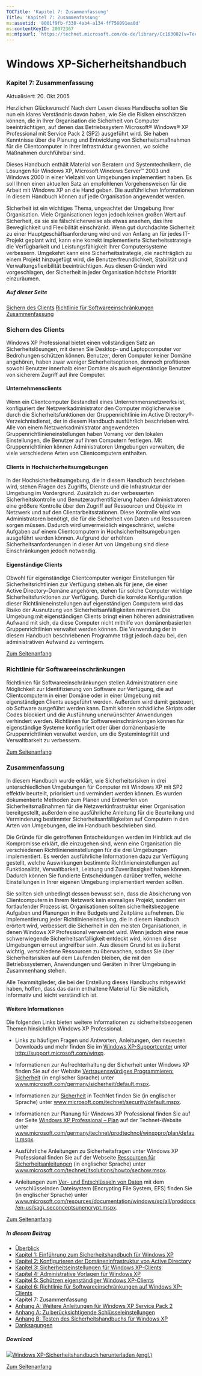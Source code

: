 ```yaml
---
TOCTitle: 'Kapitel 7: Zusammenfassung'
Title: 'Kapitel 7: Zusammenfassung'
ms:assetid: '8001f9fb-f330-4ab4-a134-ff756091ea0d'
ms:contentKeyID: 20072367
ms:mtpsurl: 'https://technet.microsoft.com/de-de/library/Cc163082(v=TechNet.10)'
---
```


Windows XP-Sicherheitshandbuch
==============================

### Kapitel 7: Zusammenfassung

Aktualisiert: 20. Okt 2005

Herzlichen Glückwunsch! Nach dem Lesen dieses Handbuchs sollten Sie nun ein klares Verständnis davon haben, wie Sie die Risiken einschätzen können, die in Ihrer Organisation die Sicherheit von Computer beeinträchtigen, auf denen das Betriebssystem Microsoft® Windows® XP Professional mit Service Pack 2 (SP2) ausgeführt wird. Sie haben Kenntnisse über die Planung und Entwicklung von Sicherheitsmaßnahmen für die Clientcomputer in Ihrer Infrastruktur gewonnen, wo solche Maßnahmen durchführbar sind.

Dieses Handbuch enthält Material von Beratern und Systemtechnikern, die Lösungen für Windows XP, Microsoft Windows Server™ 2003 und Windows 2000 in einer Vielzahl von Umgebungen implementiert haben. Es soll Ihnen einen aktuellen Satz an empfohlenen Vorgehensweisen für die Arbeit mit Windows XP an die Hand geben. Die ausführlichen Informationen in diesem Handbuch können auf jede Organisation angewendet werden.

Sicherheit ist ein wichtiges Thema, ungeachtet der Umgebung Ihrer Organisation. Viele Organisationen legen jedoch keinen großen Wert auf Sicherheit, da sie sie fälschlicherweise als etwas ansehen, das ihre Beweglichkeit und Flexibilität einschränkt. Wenn gut durchdachte Sicherheit zu einer Hauptgeschäftsanforderung wird und von Anfang an für jedes IT-Projekt geplant wird, kann eine korrekt implementierte Sicherheitsstrategie die Verfügbarkeit und Leistungsfähigkeit Ihrer Computersysteme verbessern. Umgekehrt kann eine Sicherheitsstrategie, die nachträglich zu einem Projekt hinzugefügt wird, die Benutzerfreundlichkeit, Stabilität und Verwaltungsflexibilität beeinträchtigen. Aus diesen Gründen wird vorgeschlagen, der Sicherheit in jeder Organisation höchste Priorität einzuräumen.

##### Auf dieser Seite

[](#ecaa)[Sichern des Clients](#ecaa)
[](#ebaa)[Richtlinie für Softwareeinschränkungen](#ebaa)
[](#eaaa)[Zusammenfassung](#eaaa)

### Sichern des Clients

Windows XP Professional bietet einen vollständigen Satz an Sicherheitslösungen, mit denen Sie Desktop- und Laptopcomputer vor Bedrohungen schützen können. Benutzer, deren Computer keiner Domäne angehören, haben zwar weniger Sicherheitsoptionen, dennoch profitieren sowohl Benutzer innerhalb einer Domäne als auch eigenständige Benutzer von sicherem Zugriff auf ihre Computer.

#### Unternehmensclients

Wenn ein Clientcomputer Bestandteil eines Unternehmensnetzwerks ist, konfiguriert der Netzwerkadministrator den Computer möglicherweise durch die Sicherheitsfunktionen der Gruppenrichtlinie im Active Directory®-Verzeichnisdienst, der in diesem Handbuch ausführlich beschrieben wird. Alle von einem Netzwerkadministrator angewendeten Gruppenrichtlinieneinstellungen haben Vorrang vor den lokalen Einstellungen, die Benutzer auf ihren Computern festlegen. Mit Gruppenrichtlinien können Administratoren Umgebungen verwalten, die viele verschiedene Arten von Clientcomputern enthalten.

#### Clients in Hochsicherheitsumgebungen

In der Hochsicherheitsumgebung, die in diesem Handbuch beschrieben wird, stehen Fragen des Zugriffs, Dienste und die Infrastruktur der Umgebung im Vordergrund. Zusätzlich zu der verbesserten Sicherheitskontrolle und Benutzerauthentifizierung haben Administratoren eine größere Kontrolle über den Zugriff auf Ressourcen und Objekte im Netzwerk und auf den Clientarbeitsstationen. Diese Kontrolle wird von Administratoren benötigt, die für die Sicherheit von Daten und Ressourcen sorgen müssen. Dadurch wird unvermeidlich eingeschränkt, welche Aufgaben auf einem Clientcomputern in Hochsicherheitsumgebungen ausgeführt werden können. Aufgrund der erhöhten Sicherheitsanforderungen in dieser Art von Umgebung sind diese Einschränkungen jedoch notwendig.

#### Eigenständige Clients

Obwohl für eigenständige Clientcomputer weniger Einstellungen für Sicherheitsrichtlinien zur Verfügung stehen als für jene, die einer Active Directory-Domäne angehören, stehen für solche Computer wichtige Sicherheitsfunktionen zur Verfügung. Durch die korrekte Konfiguration dieser Richtlinieneinstellungen auf eigenständigen Computern wird das Risiko der Ausnutzung von Sicherheitsanfälligkeiten minimiert. Die Umgebung mit eigenständigen Clients bringt einen höheren administrativen Aufwand mit sich, da diese Computer nicht mithilfe von domänenbasierten Gruppenrichtlinien verwaltet werden können. Die Verwendung der in diesem Handbuch beschriebenen Programme trägt jedoch dazu bei, den administrativen Aufwand zu verringern.

[](#mainsection)[Zum Seitenanfang](#mainsection)

### Richtlinie für Softwareeinschränkungen

Richtlinien für Softwareeinschränkungen stellen Administratoren eine Möglichkeit zur Identifizierung von Software zur Verfügung, die auf Clientcomputern in einer Domäne oder in einer Umgebung mit eigenständigen Clients ausgeführt werden. Außerdem wird damit gesteuert, ob Software ausgeführt werden kann. Damit können schädliche Skripts oder Codes blockiert und die Ausführung unerwünschter Anwendungen verhindert werden. Richtlinien für Softwareeinschränkungen können für eigenständige Systeme konfiguriert oder über domänenbasierte Gruppenrichtlinien verwaltet werden, um die Systemintegrität und Verwaltbarkeit zu verbessern.

[](#mainsection)[Zum Seitenanfang](#mainsection)

### Zusammenfassung

In diesem Handbuch wurde erklärt, wie Sicherheitsrisiken in drei unterschiedlichen Umgebungen für Computer mit Windows XP mit SP2 effektiv beurteilt, priorisiert und vermindert werden können. Es wurden dokumentierte Methoden zum Planen und Entwerfen von Sicherheitsmaßnahmen für die Netzwerkinfrastruktur einer Organisation bereitgestellt, außerdem eine ausführliche Anleitung für die Beurteilung und Verminderung bestimmter Sicherheitsanfälligkeiten auf Computern in den Arten von Umgebungen, die im Handbuch beschrieben sind.

Die Gründe für die getroffenen Entscheidungen werden im Hinblick auf die Kompromisse erklärt, die einzugehen sind, wenn eine Organisation die verschiedenen Richtlinieneinstellungen für die drei Umgebungen implementiert. Es werden ausführliche Informationen dazu zur Verfügung gestellt, welche Auswirkungen bestimmte Richtlinieneinstellungen auf Funktionalität, Verwaltbarkeit, Leistung und Zuverlässigkeit haben können. Dadurch können Sie fundierte Entscheidungen darüber treffen, welche Einstellungen in Ihrer eigenen Umgebung implementiert werden sollten.

Sie sollten sich unbedingt dessen bewusst sein, dass die Absicherung von Clientcomputern in Ihrem Netzwerk kein einmaliges Projekt, sondern ein fortlaufender Prozess ist. Organisationen sollten sicherheitsbezogene Aufgaben und Planungen in ihre Budgets und Zeitpläne aufnehmen. Die Implementierung jeder Richtlinieneinstellung, die in diesem Handbuch erörtert wird, verbessert die Sicherheit in den meisten Organisationen, in denen Windows XP Professional verwendet wird. Wenn jedoch eine neue schwerwiegende Sicherheitsanfälligkeit entdeckt wird, können diese Umgebungen erneut angreifbar sein. Aus diesem Grund ist es äußerst wichtig, verschiedene Ressourcen zu überwachen, sodass Sie über Sicherheitsrisiken auf dem Laufenden bleiben, die mit den Betriebssystemen, Anwendungen und Geräten in Ihrer Umgebung in Zusammenhang stehen.

Alle Teammitglieder, die bei der Erstellung dieses Handbuchs mitgewirkt haben, hoffen, dass das darin enthaltene Material für Sie nützlich, informativ und leicht verständlich ist.

#### Weitere Informationen

Die folgenden Links bieten weitere Informationen zu sicherheitsbezogenen Themen hinsichtlich Windows XP Professional.

-   Links zu häufigen Fragen und Antworten, Anleitungen, den neuesten Downloads und mehr finden Sie im [Windows XP-Supportcenter](http://support.microsoft.com/winxp) unter http://support.microsoft.com/winxp.

-   Informationen zur Aufrechterhaltung der Sicherheit unter Windows XP finden Sie auf der Website [Vertrauenswürdiges Programmieren: Sicherheit](http://www.microsoft.com/germany/sicherheit/default.mspx) (in englischer Sprache) unter www.microsoft.com/germany/sicherheit/default.mspx.

-   Informationen zur [Sicherheit](http://www.microsoft.com/technet/security/default.mspx) in TechNet finden Sie (in englischer Sprache) unter www.microsoft.com/technet/security/default.mspx.

-   Informationen zur Planung für Windows XP Professional finden Sie auf der Seite [Windows XP Professional – Plan](http://www.microsoft.com/germany/technet/prodtechnol/winxppro/plan/default.mspx) auf der Technet-Website unter www.microsoft.com/germany/technet/prodtechnol/winxppro/plan/default.mspx.

-   Ausführliche Anleitungen zu Sicherheitsfragen unter Windows XP Professional finden Sie auf der Webseite [Ressourcen für Sicherheitsanleitungen](http://www.microsoft.com/technet/itsolutions/howto/sechow.mspx) (in englischer Sprache) unter www.microsoft.com/technet/itsolutions/howto/sechow.mspx.

-   Anleitungen zum [Ver- und Entschlüsseln von Daten](http://www.microsoft.com/resources/documentation/windows/xp/all/proddocs/en-us/sag_seconceptsunencrypt.mspx) mit dem verschlüsselnden Dateisystem (Encrypting File System, EFS) finden Sie (in englischer Sprache) unter www.microsoft.com/resources/documentation/windows/xp/all/proddocs/en-us/sag\_seconceptsunencrypt.mspx.

[](#mainsection)[Zum Seitenanfang](#mainsection)

##### In diesem Beitrag

-   [Überblick](http://www.microsoft.com/germany/technet/sicherheit/prodtech/windowsxp/secwinxp/default.mspx)
-   [Kapitel 1: Einführung zum Sicherheitshandbuch für Windows XP](http://www.microsoft.com/germany/technet/sicherheit/prodtech/windowsxp/secwinxp/xpsgch01.mspx)
-   [Kapitel 2: Konfigurieren der Domäneninfrastruktur von Active Directory](http://www.microsoft.com/germany/technet/sicherheit/prodtech/windowsxp/secwinxp/xpsgch02.mspx)
-   [Kapitel 3: Sicherheitseinstellungen für Windows XP-Clients](http://www.microsoft.com/germany/technet/sicherheit/prodtech/windowsxp/secwinxp/xpsgch03.mspx)
-   [Kapitel 4: Administrative Vorlagen für Windows XP](http://www.microsoft.com/germany/technet/sicherheit/prodtech/windowsxp/secwinxp/xpsgch04.mspx)
-   [Kapitel 5: Schützen eigenständiger Windows XP-Clients](http://www.microsoft.com/germany/technet/sicherheit/prodtech/windowsxp/secwinxp/xpsgch05.mspx)
-   [Kapitel 6: Richtlinie für Softwareeinschränkungen auf Windows XP-Clients](http://www.microsoft.com/germany/technet/sicherheit/prodtech/windowsxp/secwinxp/xpsgch06.mspx)
-   Kapitel 7: Zusammenfassung
-   [Anhang A: Weitere Anleitungen für Windows XP Service Pack 2](http://www.microsoft.com/germany/technet/sicherheit/prodtech/windowsxp/secwinxp/xpsgapa.mspx)
-   [Anhang A: Zu berücksichtigende Schlüsseleinstellungen](http://www.microsoft.com/germany/technet/sicherheit/prodtech/windowsxp/secwinxp/xpsgapxa.mspx)
-   [Anhang B: Testen des Sicherheitshandbuchs für Windows XP](http://www.microsoft.com/germany/technet/sicherheit/prodtech/windowsxp/secwinxp/xpsgapxb.mspx)
-   [Danksagungen](http://www.microsoft.com/germany/technet/sicherheit/prodtech/windowsxp/secwinxp/xpsgack.mspx)

##### Download

[![](images/Cc163082.icon_exe(de-de,TechNet.10).gif)Windows XP-Sicherheitshandbuch herunterladen (engl.)](http://go.microsoft.com/fwlink/?linkid=14840&clcid=0x409)

[](#mainsection)[Zum Seitenanfang](#mainsection)
